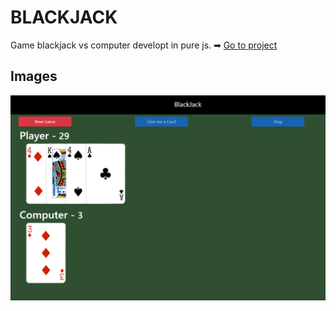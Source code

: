 # BLACKJACK

Game blackjack vs computer developt in pure js.
➡ [Go to project](https://luisangel2895.github.io/blackjack-js/)

## Images

![blackjack](https://github.com/luisangel2895/blackjack-js/blob/e16492f53f5c2da7c880725e1cf3e8f89a62fe43/images/Screenshot_1.png)
